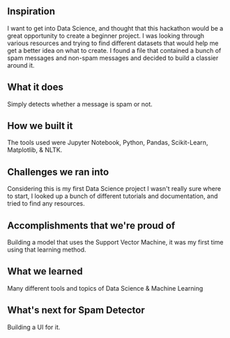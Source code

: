 ## Inspiration
I want to get into Data Science, and thought that this hackathon would be a great opportunity to create a beginner project. I was looking through various resources and trying to find different datasets that would help me get a better idea on what to create. I found a file that contained a bunch of spam messages and non-spam messages and decided to build a classier around it.

## What it does
Simply detects whether a message is spam or not.

## How we built it
The tools used were Jupyter Notebook, Python, Pandas, Scikit-Learn, Matplotlib, & NLTK.

## Challenges we ran into
Considering this is my first Data Science project I wasn't really sure where to start, I looked up a bunch of different tutorials and documentation, and tried to find any resources.

## Accomplishments that we're proud of
Building a model that uses the Support Vector Machine, it was my first time using that learning method.

## What we learned
Many different tools and topics of Data Science & Machine Learning

## What's next for Spam Detector
Building a UI for it.
